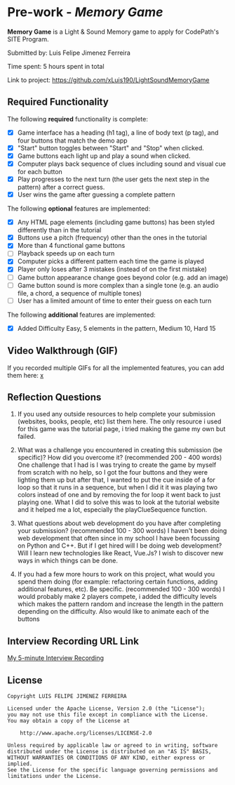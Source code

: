 # Pre-work - *Memory Game*

**Memory Game** is a Light & Sound Memory game to apply for CodePath's SITE Program. 

Submitted by: Luis Felipe Jimenez Ferreira

Time spent: 5 hours spent in total

Link to project: https://github.com/xLuis190/LightSoundMemoryGame

## Required Functionality

The following **required** functionality is complete:

* [x] Game interface has a heading (h1 tag), a line of body text (p tag), and four buttons that match the demo app
* [x] "Start" button toggles between "Start" and "Stop" when clicked. 
* [x] Game buttons each light up and play a sound when clicked. 
* [x] Computer plays back sequence of clues including sound and visual cue for each button
* [x] Play progresses to the next turn (the user gets the next step in the pattern) after a correct guess. 
* [x] User wins the game after guessing a complete pattern

The following **optional** features are implemented:

* [x] Any HTML page elements (including game buttons) has been styled differently than in the tutorial
* [x] Buttons use a pitch (frequency) other than the ones in the tutorial
* [x] More than 4 functional game buttons
* [ ] Playback speeds up on each turn
* [x] Computer picks a different pattern each time the game is played
* [x] Player only loses after 3 mistakes (instead of on the first mistake)
* [ ] Game button appearance change goes beyond color (e.g. add an image)
* [ ] Game button sound is more complex than a single tone (e.g. an audio file, a chord, a sequence of multiple tones)
* [ ] User has a limited amount of time to enter their guess on each turn

The following **additional** features are implemented:

- [x] Added Difficulty Easy, 5 elements in the pattern, Medium 10, Hard 15

## Video Walkthrough (GIF)

If you recorded multiple GIFs for all the implemented features, you can add them here:
[x](http://g.recordit.co/RhMk1KubfK.gif)

## Reflection Questions
1. If you used any outside resources to help complete your submission (websites, books, people, etc) list them here. 
The only resource i used for this game was the tutorial page, i tried making the game my own but failed.

2. What was a challenge you encountered in creating this submission (be specific)? How did you overcome it? (recommended 200 - 400 words) 
One challenge that I had is I was trying to create the game by myself from scratch with no help, so I got the four buttons and they were lighting them up but after that, I wanted to put the cue inside of a for loop so that it runs in a sequence, but when I did it it was playing two colors instead of one and by removing the for loop it went back to just playing one. What I did to solve this was to look at the tutorial website and it helped me a lot, especially the playClueSequence function.

3. What questions about web development do you have after completing your submission? (recommended 100 - 300 words) 
I haven't been doing web development that often since in my school I have been focussing on Python and C++. But if I get hired will I be doing web development? Will I learn new technologies like React, Vue.Js? I wish to discover new ways in which things can be done. 

4. If you had a few more hours to work on this project, what would you spend them doing (for example: refactoring certain functions, adding additional features, etc). Be specific. (recommended 100 - 300 words) 
I would probably make 2 players compete, i added the difficulty levels which makes the pattern random and increase the length in the pattern depending on the difficulty. 
Also would like to animate each of the buttons 


## Interview Recording URL Link

[My 5-minute Interview Recording](your-link-here)


## License

    Copyright LUIS FELIPE JIMENEZ FERREIRA

    Licensed under the Apache License, Version 2.0 (the "License");
    you may not use this file except in compliance with the License.
    You may obtain a copy of the License at

        http://www.apache.org/licenses/LICENSE-2.0

    Unless required by applicable law or agreed to in writing, software
    distributed under the License is distributed on an "AS IS" BASIS,
    WITHOUT WARRANTIES OR CONDITIONS OF ANY KIND, either express or implied.
    See the License for the specific language governing permissions and
    limitations under the License.